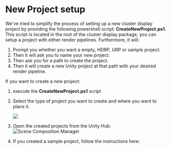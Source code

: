 # New Project setup
We've tried to simplify the process of setting up a new cluster display project by providing the following powershell script: **CreateNewProject.ps1**. This script is located in the root of the cluster display package, you can setup a project with either render pipelines. Furthermore, it will:
1. Prompt you whether you want a empty, HDRP, URP or sample project.
2. Then it will ask you to name your new project.
3. Then ask you for a path to create the project.
4. Then it will create a new Unity project at that path with your desired render pipeline.

If you want to create a new project:
1. execute the **CreateNewProject.ps1** script
2. Select the type of project you want to create and where you want to place it. 

    ![](images/new-project-script.gif)

3. Open the created projects from the Unity Hub:
    ![Scene Composition Manager](images/samples-open-hub.png)

4. If you created a sample project, follow the instructions here: